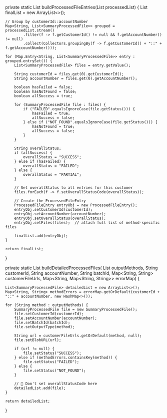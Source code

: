 private static List<ProcessedFileEntry> buildProcessedFileEntries(List<SummaryProcessedFile> processedList) {
    List<ProcessedFileEntry> finalList = new ArrayList<>();

    // Group by customerId::accountNumber
    Map<String, List<SummaryProcessedFile>> grouped = processedList.stream()
            .filter(f -> f.getCustomerId() != null && f.getAccountNumber() != null)
            .collect(Collectors.groupingBy(f -> f.getCustomerId() + "::" + f.getAccountNumber()));

    for (Map.Entry<String, List<SummaryProcessedFile>> entry : grouped.entrySet()) {
        List<SummaryProcessedFile> files = entry.getValue();

        String customerId = files.get(0).getCustomerId();
        String accountNumber = files.get(0).getAccountNumber();

        boolean hasFailed = false;
        boolean hasNotFound = false;
        boolean allSuccess = true;

        for (SummaryProcessedFile file : files) {
            if ("FAILED".equalsIgnoreCase(file.getStatus())) {
                hasFailed = true;
                allSuccess = false;
            } else if ("NOT_FOUND".equalsIgnoreCase(file.getStatus())) {
                hasNotFound = true;
                allSuccess = false;
            }
        }

        String overallStatus;
        if (allSuccess) {
            overallStatus = "SUCCESS";
        } else if (hasFailed) {
            overallStatus = "FAILED";
        } else {
            overallStatus = "PARTIAL";
        }

        // Set overallStatus to all entries for this customer
        files.forEach(f -> f.setOverallStatusCode(overallStatus));

        // Create the ProcessedFileEntry
        ProcessedFileEntry entryObj = new ProcessedFileEntry();
        entryObj.setCustomerId(customerId);
        entryObj.setAccountNumber(accountNumber);
        entryObj.setOverallStatus(overallStatus);
        entryObj.setFiles(files);  // attach full list of method-specific files

        finalList.add(entryObj);
    }

    return finalList;
}

private static List<SummaryProcessedFile> buildDetailedProcessedFiles(
        List<String> outputMethods,
        String customerId,
        String accountNumber,
        String batchId,
        Map<String, String> customerFileUrls,
        Map<String, Map<String, String>> errorMap) {

    List<SummaryProcessedFile> detailedList = new ArrayList<>();
    Map<String, String> methodErrors = errorMap.getOrDefault(customerId + "::" + accountNumber, new HashMap<>());

    for (String method : outputMethods) {
        SummaryProcessedFile file = new SummaryProcessedFile();
        file.setCustomerId(customerId);
        file.setAccountNumber(accountNumber);
        file.setBatchId(batchId);
        file.setOutputType(method);

        String url = customerFileUrls.getOrDefault(method, null);
        file.setBlobURL(url);

        if (url != null) {
            file.setStatus("SUCCESS");
        } else if (methodErrors.containsKey(method)) {
            file.setStatus("FAILED");
        } else {
            file.setStatus("NOT_FOUND");
        }

        // 🔴 Don't set overallStatusCode here
        detailedList.add(file);
    }

    return detailedList;
}

